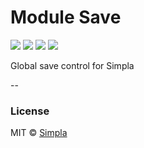 # Module Save
![][bower-badge] [![][travis-badge]][travis-url] [![][bowerdeps-badge]][bowerdeps-url] [![][npmdevdeps-badge]][npmdevdeps-url]

Global save control for Simpla

--

### License

MIT © [Simpla](admin@simpla.io)

[bower-badge]: https://img.shields.io/bower/v/sm-module-save.svg
[travis-badge]: https://img.shields.io/travis/simplaio/sm-module-save.svg
[travis-url]: https://travis-ci.org/simplaio/sm-module-save
[bowerdeps-badge]: https://img.shields.io/gemnasium/simplaio/sm-module-save.svg
[bowerdeps-url]: https://gemnasium.com/bower/sm-module-save
[npmdevdeps-badge]: https://img.shields.io/david/dev/simplaio/sm-module-save.svg?theme=shields.io
[npmdevdeps-url]: https://david-dm.org/dev/simplaio/sm-module-save#info=devDependencies
